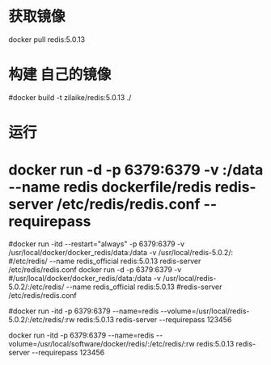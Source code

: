 # 获取镜像

docker pull redis:5.0.13

# 构建 自己的镜像

#docker build -t zilaike/redis:5.0.13 ./

# 运行

# docker run -d -p 6379:6379 -v <data-dir>:/data --name redis dockerfile/redis redis-server /etc/redis/redis.conf --requirepass <password>

#docker run -itd --restart="always" -p 6379:6379 -v /usr/local/docker/docker_redis/data:/data -v /usr/local/redis-5.0.2/:
#/etc/redis/ --name redis_official redis:5.0.13 redis-server /etc/redis/redis.conf docker run -d -p 6379:6379 -v
#/usr/local/docker/docker_redis/data:/data -v /usr/local/redis-5.0.2/:/etc/redis/ --name redis_official redis:5.0.13
#redis-server /etc/redis/redis.conf

#docker run   -itd   -p 6379:6379     --name=redis     --volume=/usr/local/redis-5.0.2/:/etc/redis/:rw  redis:5.0.13  redis-server   --requirepass 123456  



docker run   -itd   -p 6379:6379     --name=redis     --volume=/usr/local/software/docker/redis/:/etc/redis/:rw  redis:5.0.13  redis-server   --requirepass 123456  



 

